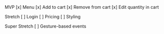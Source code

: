 MVP
[x] Menu
[x] Add to cart
[x] Remove from cart
[x] Edit quantity in cart

Stretch
[ ] Login
[ ] Pricing
[ ] Styling

Super Stretch
[ ] Gesture-based events
